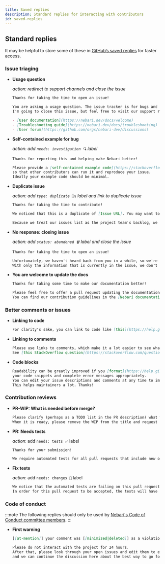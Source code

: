 ```yaml
---
title: Saved replies
description: Standard replies for interacting with contributors
id: saved-replies
---
```


## Standard replies

It may be helpful to store some of these in [GitHub’s saved replies](https://github.com/settings/replies/) for faster access.

### Issue triaging

- **Usage question**

  *action: redirect to support channels and close the issue*

  ```md
  Thanks for taking the time to open an issue!

  You are asking a usage question. The issue tracker is for bugs and new features.
  I'm going to close this issue, but feel free to visit our support resources:

  - [User documentation](https://nebari.dev/docs/welcome)
  - [Troubleshooting guide](https://nebari.dev/docs/troubleshooting)
  - [User forum](https://github.com/orgs/nebari-dev/discussions)
  ```

- **Self-contained example for bug**

  *action: add `needs: investigation 🔍` label*

  ```md
  Thanks for reporting this and helping make Nebari better!

  Please provide a [self-contained example code](https://stackoverflow.com/help/mcve), including imports and data (if possible),
  so that other contributors can run it and reproduce your issue.
  Ideally your example code should be minimal.
  ```

- **Duplicate issue**

  *action: add `type: duplicate 👯‍♀️` label and link to duplicate issue*

  ```md
  Thanks for taking the time to contribute!

  We noticed that this is a duplicate of [Issue URL]. You may want to subscribe there for updates.

  Because we treat our issues list as the project team's backlog, we close duplicates to focus our work and not have to touch the same chunk of code for the same reason multiple times. This is also why we may mark something as duplicate that isn't an exact duplicate but is closely related.
  ```

- **No response: closing issue**

    *action: add `status: abandoned 🗑` label and close the issue*

    ```md
    Thanks for taking the time to open an issue!

    Unfortunately, we haven't heard back from you in a while, so we're going to close this issue.
    With only the information that is currently in the issue, we don't have enough information to take action. I'm going to close this but don't hesitate to reach out if you have or find the answers we need, we'll be happy to reopen the issue.
    ```

- **You are welcome to update the docs**

  ```md
  Thanks for taking some time to make our documentation better!

  Please feel free to offer a pull request updating the documentation if you feel it could be improved.
  You can find our contribution guidelines in the [Nebari documentation](https://nebari.dev/community)
  ```

### Better comments or issues

- **Linking to code**

    ```md
    For clarity's sake, you can link to code like [this](https://help.github.com/articles/creating-a-permanent-link-to-a-code-snippet/).
    ```

- **Linking to comments**

  ```md
  Please use links to comments, which make it a lot easier to see what you are referring to, rather than linking to the issue.
  See [this StackOverflow question](https://stackoverflow.com/questions/25163598/how-do-i-reference-a-specific-issue-comment-on-github) for more details.
  ```

- **Code blocks**

  ```md
  Readability can be greatly improved if you [format](https://help.github.com/articles/creating-and-highlighting-code-blocks/)
  your code snippets and complete error messages appropriately.
  You can edit your issue descriptions and comments at any time to improve readability.
  This helps maintainers a lot. Thanks!
  ```

### Contribution reviews

- **PR-WIP: What is needed before merge?**

  ```md
  Please clarify (perhaps as a TODO list in the PR description) what work you believe still needs to be done before it can be reviewed for merge.
  When it is ready, please remove the WIP from the title and request a review from a maintainer.
  ```

- **PR: Needs tests**

  *action*: add `needs: tests ✅` label

  ```md
  Thanks for your submission!

  We require automated tests for all pull requests that include new or changed code. We do this so that we can ensure that we don't accidentally break your shiny new code the next time we or some other contributor submits a change. If you need help writing automated tests, check out {{the community forum and/or documentation}}. There are a bunch of helpful community members that should be willing to point you in the right direction.
  ```

- **Fix tests**

  *action*: add `needs: changes 🧱` label

  ```md
  We notice that the automated tests are failing on this pull request. In our investigation it appears that the failing tests are caused by your changes.
  In order for this pull request to be accepted, the tests will have to be fixeed.
  ```

### Code of conduct

:::note
The following replies should only be used by [Nebari's Code of Conduct committee members][nebari-coc-committee].
:::

- **First warning**

  ```md
  [[at-mention]] your comment was [[minimized|deleted]] as a violation of the [Nebari Code of Conduct](https://github.com/nebari-dev/governance/blob/main/CODE_OF_CONDUCT.md). You may consider this an official warning.

  Please do not interact with the project for 24 hours.
  After that, please look through your open issues and edit them to ensure they're entirely on-topic,
  and we can continue the discussion here about the best way to go forward.
  ```

<!-- Links -->
[nebari-coc-committee]: https://github.com/nebari-dev/governance/blob/main/code-of-conduct/coc_enforcement.md#the-code-of-conduct-committee
